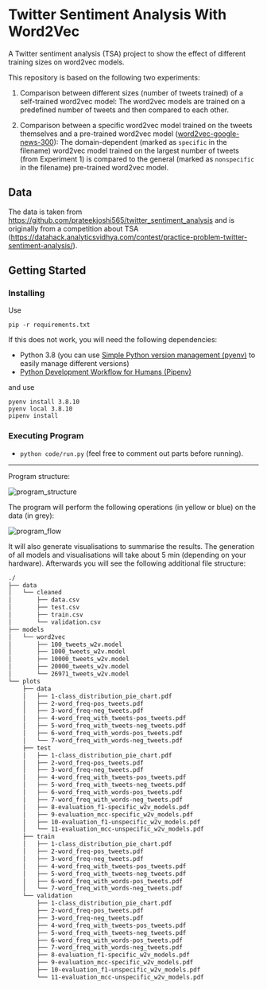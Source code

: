 # Twitter Sentiment Analysis With Word2Vec

A Twitter sentiment analysis (TSA) project to show the effect of different training sizes on word2vec models.

This repository is based on the following two experiments:

1. Comparison between different sizes (number of tweets trained) of a self-trained word2vec model:
The word2vec models are trained on a predefined number of tweets and then compared to each other.

2. Comparison between a specific word2vec model trained on the tweets themselves and a pre-trained word2vec model ([word2vec-google-news-300](https://code.google.com/archive/p/word2vec/)):
The domain-dependent (marked as `specific` in the filename) word2vec model trained on the largest number of tweets (from Experiment 1) is compared to the general (marked as `nonspecific` in the filename) pre-trained word2vec model.

## Data

The data is taken from https://github.com/prateekjoshi565/twitter_sentiment_analysis and is originally from a competition about TSA (https://datahack.analyticsvidhya.com/contest/practice-problem-twitter-sentiment-analysis/).

## Getting Started

### Installing

Use 

```
pip -r requirements.txt
```

If this does not work, you will need the following dependencies:
- Python 3.8 (you can use [Simple Python version management (pyenv)](https://github.com/pyenv/pyenv) to easily manage different versions)
- [Python Development Workflow for Humans (Pipenv)](https://pipenv.pypa.io)

and use

```
pyenv install 3.8.10
pyenv local 3.8.10
pipenv install
```

### Executing Program

- `python code/run.py` (feel free to comment out parts before running).

---

Program structure:

![program_structure](https://github.com/creativeDev6/twitter_sentiment_analysis_with_word2vec/assets/15360459/c9583149-fc6a-4b72-94d3-58b73ae37beb)

The program will perform the following operations (in yellow or blue) on the data (in grey):

![program_flow](https://github.com/creativeDev6/twitter_sentiment_analysis_with_word2vec/assets/15360459/043d4a48-63f1-4558-bb6a-c6221f685357)

It will also generate visualisations to summarise the results. The generation of all models and visualisations will take about 5 min (depending on your hardware).
Afterwards you will see the following additional file structure:

```sh
./
├── data
│   └── cleaned
│       ├── data.csv
│       ├── test.csv
│       ├── train.csv
│       └── validation.csv
├── models
│   └── word2vec
│       ├── 100_tweets_w2v.model
│       ├── 1000_tweets_w2v.model
│       ├── 10000_tweets_w2v.model
│       ├── 20000_tweets_w2v.model
│       └── 26971_tweets_w2v.model
└── plots
    ├── data
    │   ├── 1-class_distribution_pie_chart.pdf
    │   ├── 2-word_freq-pos_tweets.pdf
    │   ├── 3-word_freq-neg_tweets.pdf
    │   ├── 4-word_freq_with_tweets-pos_tweets.pdf
    │   ├── 5-word_freq_with_tweets-neg_tweets.pdf
    │   ├── 6-word_freq_with_words-pos_tweets.pdf
    │   └── 7-word_freq_with_words-neg_tweets.pdf
    ├── test
    │   ├── 1-class_distribution_pie_chart.pdf
    │   ├── 2-word_freq-pos_tweets.pdf
    │   ├── 3-word_freq-neg_tweets.pdf
    │   ├── 4-word_freq_with_tweets-pos_tweets.pdf
    │   ├── 5-word_freq_with_tweets-neg_tweets.pdf
    │   ├── 6-word_freq_with_words-pos_tweets.pdf
    │   ├── 7-word_freq_with_words-neg_tweets.pdf
    │   ├── 8-evaluation_f1-specific_w2v_models.pdf
    │   ├── 9-evaluation_mcc-specific_w2v_models.pdf
    │   ├── 10-evaluation_f1-unspecific_w2v_models.pdf
    │   └── 11-evaluation_mcc-unspecific_w2v_models.pdf
    ├── train
    │   ├── 1-class_distribution_pie_chart.pdf
    │   ├── 2-word_freq-pos_tweets.pdf
    │   ├── 3-word_freq-neg_tweets.pdf
    │   ├── 4-word_freq_with_tweets-pos_tweets.pdf
    │   ├── 5-word_freq_with_tweets-neg_tweets.pdf
    │   ├── 6-word_freq_with_words-pos_tweets.pdf
    │   └── 7-word_freq_with_words-neg_tweets.pdf
    └── validation
        ├── 1-class_distribution_pie_chart.pdf
        ├── 2-word_freq-pos_tweets.pdf
        ├── 3-word_freq-neg_tweets.pdf
        ├── 4-word_freq_with_tweets-pos_tweets.pdf
        ├── 5-word_freq_with_tweets-neg_tweets.pdf
        ├── 6-word_freq_with_words-pos_tweets.pdf
        ├── 7-word_freq_with_words-neg_tweets.pdf
        ├── 8-evaluation_f1-specific_w2v_models.pdf
        ├── 9-evaluation_mcc-specific_w2v_models.pdf
        ├── 10-evaluation_f1-unspecific_w2v_models.pdf
        └── 11-evaluation_mcc-unspecific_w2v_models.pdf
```
